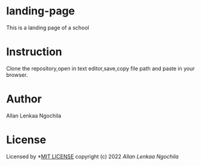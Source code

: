 # landing-page
This is a landing page of a school
# Instruction
Clone the repository,open in text editor,save,copy file path and paste in your browser.
# Author
Allan Lenkaa Ngochila
# License 
Licensed by *[MIT LICENSE](LICENSE) 
copyright (c) 2022 *Allan Lenkaa Ngochila*

